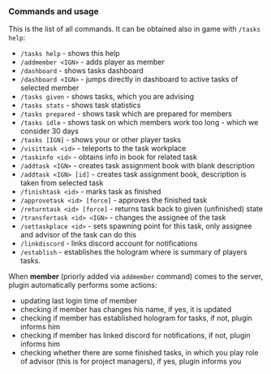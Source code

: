 ### Commands and usage

This is the list of all commands. It can be obtained also in game with `/tasks help`:
- `/tasks help` - shows this help
- `/addmember <IGN>` - adds player as member
- `/dashboard` - shows tasks dashboard
- `/dashboard <IGN>` - jumps directly in dashboard to active tasks of selected member
- `/tasks given` - shows tasks, which you are advising
- `/tasks stats` - shows task statistics
- `/tasks prepared` - shows task which are prepared for members
- `/tasks idle` - shows task on which members work too long - which we consider 30 days
- `/tasks [IGN]` - shows your or other player tasks
- `/visittask <id>` - teleports to the task workplace
- `/taskinfo <id>` - obtains info in book for related task
- `/addtask <IGN>` - creates task assignment book with blank description
- `/addtask <IGN> [id]` - creates task assignment book, description is taken from selected task
- `/finishtask <id>` - marks task as finished
- `/approvetask <id> [force]` - approves the finished task
- `/returntask <id> [force]` - returns task back to given (unfinished) state
- `/transfertask <id> <IGN>` - changes the assignee of the task
- `/settaskplace <id>` - sets spawning point for this task, only assignee and advisor of the task can do this
- `/linkdiscord` - links discord account for notifications
- `/establish` - establishes the hologram where is summary of players tasks.

When **member** (priorly added via `addmember` command) comes to the server, plugin automatically performs some actions:
- updating last login time of member
- checking if member has changes his name, if yes, it is updated
- checking if member has established hologram for tasks, if not, plugin informs him
- checking if member has linked discord for notifications, if not, plugin informs him
- checking whether there are some finished tasks, in which you play role of advisor (this is for project managers), if
  yes, plugin informs you